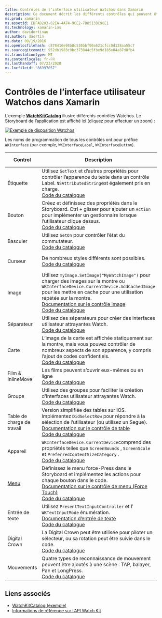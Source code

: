 ```yaml
---
title: Contrôles de l’interface utilisateur Watchos dans Xamarin
description: Ce document décrit les différents contrôles qui peuvent être utilisés dans les interfaces utilisateur espionneos. Il fournit une description des étiquettes, boutons, commutateurs, curseurs, images, séparateurs, cartes, etc.
ms.prod: xamarin
ms.assetid: EDFAD203-02EA-4A74-9CE2-7B8513BC90E1
ms.technology: xamarin-ios
author: davidortinau
ms.author: daortin
ms.date: 09/19/2016
ms.openlocfilehash: c878416e98b8c530bbf90a621cfcc0d128aa55c7
ms.sourcegitcommit: 952db1983c0bc373844c5fbe9d185e04a87d8fb4
ms.translationtype: MT
ms.contentlocale: fr-FR
ms.lasthandoff: 07/23/2020
ms.locfileid: "86997057"
---
```

# <a name="watchos-user-interface-controls-in-xamarin"></a>Contrôles de l’interface utilisateur Watchos dans Xamarin

L’exemple [**WatchKitCatalog**](https://github.com/xamarin/monotouch-samples/tree/master/watchOS/WatchKitCatalog) illustre différents contrôles Watchos. Le Storyboard de l’application est affiché ici (cliquez pour effectuer un zoom) :

[![Exemple de disposition Watchos](images/storyboard-sml.png)](images/storyboard.png#lightbox)

Les noms de programmation de tous les contrôles ont pour préfixe `WKInterface` (par exemple, `WKInterfaceLabel`, `WKInterfaceButton`).

|Control|Description|Capture d'écran|
|---|---|---|
|Étiquette|Utilisez `SetText` et d’autres propriétés pour contrôler l’apparence du texte dans un contrôle Label. `NSAttributedString`est également pris en charge.<br />[Code du catalogue](https://github.com/xamarin/ios-samples/blob/master/watchOS/WatchKitCatalog/WatchKit3Extension/LabelDetailController.cs)|![Capture d’écran des étiquettes](Images/label.png)|
|Bouton|Créez et définissez des propriétés dans le Storyboard. Ctrl + glisser pour ajouter un `Action` pour implémenter un gestionnaire lorsque l’utilisateur clique dessus.<br />[Code du catalogue](https://github.com/xamarin/ios-samples/blob/master/watchOS/WatchKitCatalog/WatchKit3Extension/ButtonDetailController.cs)|![Capture d’écran du bouton](Images/button.png)|
|Basculer|Utilisez `SetOn` pour contrôler l’état du commutateur.<br />[Code du catalogue](https://github.com/xamarin/ios-samples/blob/master/watchOS/WatchKitCatalog/WatchKit3Extension/SwitchDetailController.cs)|![Capture d’écran du commutateur](Images/switch.png)|
|Curseur|De nombreux styles différents sont possibles.<br />[Code du catalogue](https://github.com/xamarin/ios-samples/blob/master/watchOS/WatchKitCatalog/WatchKit3Extension/SliderDetailController.cs)|![Capture d’écran du curseur](Images/slider.png)|
|Image|Utilisez `myImage.SetImage("MyWatchImage")` pour charger des images sur la montre ou `WKInterfaceDevice.CurrentDevice.AddCachedImage` pour les mettre en cache pour une utilisation répétée sur la montre.<br />[Documentation sur le contrôle image](~/ios/watchos/user-interface/image.md)<br />[Code du catalogue](https://github.com/xamarin/ios-samples/blob/master/watchOS/WatchKitCatalog/WatchKit3Extension/ImageDetailController.cs)|![Capture d’écran d’image](Images/image.png)|
|Séparateur|Utilisez des séparateurs pour créer des interfaces utilisateur attrayantes Watch.<br />[Code du catalogue](https://github.com/xamarin/ios-samples/blob/master/watchOS/WatchKitCatalog/WatchKit3Extension/SeparatorDetailController.cs)|![Capture d’écran séparateur](Images/separator.png)|
|Carte|L’image de la carte est affichée statiquement sur la montre, mais vous pouvez contrôler de nombreux aspects de son apparence, y compris l’ajout de codes confidentiels.<br />[Code du catalogue](https://github.com/xamarin/ios-samples/blob/master/watchOS/WatchKitCatalog/WatchKit3Extension/MapDetailController.cs)|![Capture d’écran de la carte](Images/map.png)|
|Film & InlineMove|Les films peuvent s’ouvrir eux-mêmes ou en ligne<br />[Code du catalogue](https://github.com/xamarin/ios-samples/blob/master/watchOS/WatchKitCatalog/WatchKit3Extension/MovieDetailController.cs)|![Capture d’écran film](Images/movie.png)|
|Groupe|Utilisez des groupes pour faciliter la création d’interfaces utilisateur attrayantes Watch.<br />[Code du catalogue](https://github.com/xamarin/ios-samples/blob/master/watchOS/WatchKitCatalog/WatchKit3Extension/GroupDetailController.cs)|![Capture d’écran du groupe](Images/group.png)|
|Table de charge de travail|Version simplifiée des tables sur iOS. Implémentez `DidSelectRow` pour répondre à la sélection de l’utilisateur (ou utilisez un Segue).<br />[Documentation sur le contrôle de table](~/ios/watchos/user-interface/table.md)<br />[Code du catalogue](https://github.com/xamarin/ios-samples/blob/master/watchOS/WatchKitCatalog/WatchKit3Extension/Table%20Detail%20Controller/TableDetailController.cs)|![Capture d’écran du tableau](Images/table.png)|
|Appareil|`WKInterfaceDevice.CurrentDevice`comprend des propriétés telles que `ScreenBounds` , `ScreenScale` et `PreferredContentSizeCategory` .<br />[Code du catalogue](https://github.com/xamarin/ios-samples/blob/master/watchOS/WatchKitCatalog/WatchKit3Extension/DeviceDetailController.cs)|![Capture d’écran de l’appareil](Images/device.png)|
|[Menu](~/ios/watchos/user-interface/menu.md)|Définissez le menu force-Press dans le Storyboard et implémentez les actions pour chaque bouton dans le code.<br />[Documentation sur le contrôle de menu (Force Touch)](~/ios/watchos/user-interface/menu.md)<br />[Code du catalogue](https://github.com/xamarin/ios-samples/blob/master/watchOS/WatchKitCatalog/WatchKit3Extension/ControllerDetailController.cs)|![Capture d’écran du menu](Images/controller.png)|
|Entrée de texte|Utilisez `PresentTextInputController` et l' `WKTextInputMode` énumération.<br />[Documentation d’entrée de texte](~/ios/watchos/user-interface/text-input.md)<br />[Code du catalogue](https://github.com/xamarin/ios-samples/blob/master/watchOS/WatchKitCatalog/WatchKit3Extension/TextInputController.cs)|![Capture d’écran entrée de texte](Images/textinput.png)|
|Digital Crown|La Digital Crown peut être utilisée pour piloter un sélecteur, ou sa rotation peut être suivie dans le code.<br />[Code du catalogue](https://github.com/xamarin/ios-samples/blob/master/watchOS/WatchKitCatalog/WatchKit3Extension/CrownDetailController.cs)|![Capture d’écran des couronnes numériques](Images/digital-crown.png)|
|Mouvements|Quatre types de reconnaissance de mouvement peuvent être ajoutés à une scène : TAP, balayer, Pan et LongPress.<br />[Code du catalogue](https://github.com/xamarin/ios-samples/blob/master/watchOS/WatchKitCatalog/WatchKit3Extension/GestureDetailController.cs)|![Capture d’écran des mouvements](Images/gestures.png)|

## <a name="related-links"></a>Liens associés

- [WatchKitCatalog (exemple)](https://docs.microsoft.com/samples/xamarin/ios-samples/watchos-watchkitcatalog)
- [Informations de référence sur l’API Watch Kit](xref:WatchKit)
